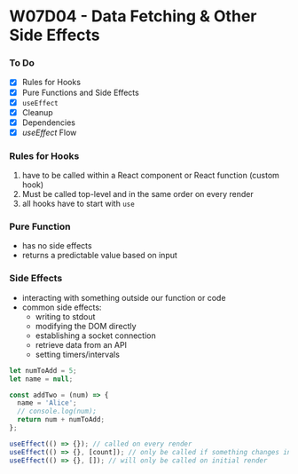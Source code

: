 # W07D04 - Data Fetching & Other Side Effects

### To Do
- [x] Rules for Hooks
- [x] Pure Functions and Side Effects
- [x] `useEffect`
- [x] Cleanup
- [x] Dependencies
- [x] _useEffect_ Flow

### Rules for Hooks
1. have to be called within a React component or React function (custom hook)
2. Must be called top-level and in the same order on every render
3. all hooks have to start with `use`

### Pure Function
* has no side effects
* returns a predictable value based on input

### Side Effects
* interacting with something outside our function or code
* common side effects:
  * writing to stdout
  * modifying the DOM directly
  * establishing a socket connection
  * retrieve data from an API
  * setting timers/intervals

```js
let numToAdd = 5;
let name = null;

const addTwo = (num) => {
  name = 'Alice';
  // console.log(num);
  return num + numToAdd;
};
```

```js
useEffect(() => {}); // called on every render
useEffect(() => {}, [count]); // only be called if something changes in the array
useEffect(() => {}, []); // will only be called on initial render
```













